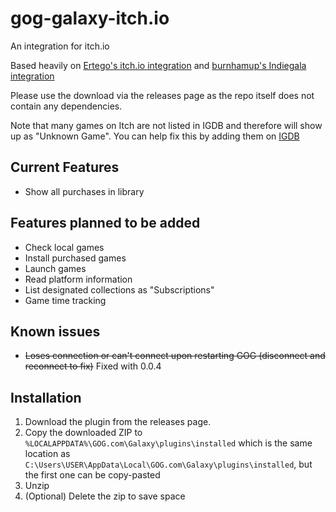 # gog-galaxy-itch.io

An integration for itch.io

Based heavily on [Ertego's itch.io integration](https://github.com/Ertego/gog-galaxy-itch.io) and [burnhamup's Indiegala integration](https://github.com/burnhamup/galaxy-integration-indiegala)

Please use the download via the releases page as the repo itself does not contain any dependencies. 

Note that many games on Itch are not listed in IGDB and therefore will show up as "Unknown Game". You can help fix this by adding them on [IGDB](https://www.igdb.com/)

## Current Features
* Show all purchases in library

## Features planned to be added
* Check local games
* Install purchased games
* Launch games
* Read platform information
* List designated collections as "Subscriptions" 
* Game time tracking

## Known issues
* ~~Loses connection or can't connect upon restarting GOG (disconnect and reconnect to fix)~~ Fixed with 0.0.4

## Installation
1. Download the plugin from the releases page.
2. Copy the downloaded ZIP to `%LOCALAPPDATA%\GOG.com\Galaxy\plugins\installed`
   which is the same location as `C:\Users\USER\AppData\Local\GOG.com\Galaxy\plugins\installed`, but the first one can be copy-pasted
3. Unzip
4. (Optional) Delete the zip to save space


